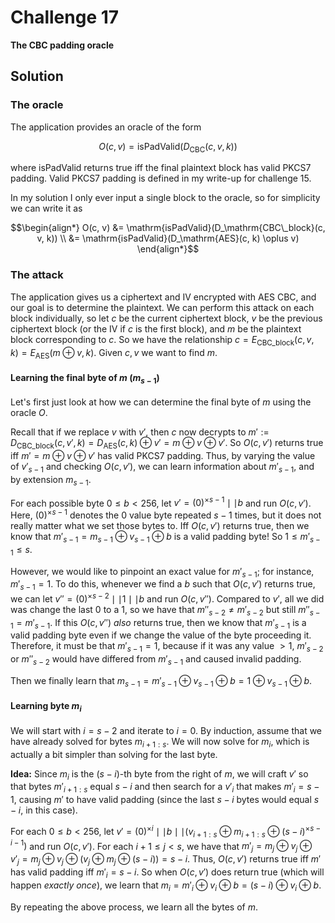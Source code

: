 # Challenge 17

**The CBC padding oracle**

## Solution

### The oracle

The application provides an oracle of the form

```math
O(c, v) = \mathrm{isPadValid}(D_\mathrm{CBC}(c, v, k))
```

where $\mathrm{isPadValid}$ returns true iff the final plaintext block has valid PKCS7 padding. Valid PKCS7 padding is defined in my write-up for challenge 15.

In my solution I only ever input a single block to the oracle,  so for simplicity we can write it as

```math
\begin{align*}
O(c, v) &= \mathrm{isPadValid}(D_\mathrm{CBC\_block}(c, v, k)) \\
&= \mathrm{isPadValid}(D_\mathrm{AES}(c, k) \oplus v)
\end{align*}
```

### The attack

The application gives us a ciphertext and IV encrypted with AES CBC, and our goal is to determine the plaintext. We can perform this attack on each block individually, so let $c$ be the current ciphertext block, $v$ be the previous ciphertext block (or the IV if $c$ is the first block), and $m$ be the plaintext block corresponding to $c$. So we have the relationship $c = E_\mathrm{CBC\_block}(c, v, k) = E_\mathrm{AES}(m \oplus v, k)$. Given $c,v$ we want to find $m$.

#### Learning the final byte of $m$ ($m_{s-1}$)

Let's first just look at how we can determine the final byte of $m$ using the oracle $O$.

Recall that if we replace $v$ with $v'$, then $c$ now decrypts to $m' := D_\mathrm{CBC\_block}(c, v', k) = D_\mathrm{AES}(c, k) \oplus v' = m \oplus v \oplus v'$. So $O(c, v')$ returns true iff $m' = m \oplus v \oplus v'$ has valid PKCS7 padding. Thus, by varying the value of $v'_{s-1}$ and checking $O(c, v')$, we can learn information about $m'_{s-1}$, and by extension $m_{s-1}$.

For each possible byte $0 \leq b < 256$, let $v' = (0)^{\times s-1} \mid\mid b$ and run $O(c,v')$. Here, $(0)^{\times s-1}$ denotes the 0 value byte repeated $s-1$ times, but it does not really matter what we set those bytes to. Iff $O(c,v')$ returns true, then we know that $m'_{s-1} = m_{s-1} \oplus v_{s-1} \oplus b$ is a valid padding byte! So $1 \leq m'_{s-1} \leq s$.

However, we would like to pinpoint an exact value for $m'_{s-1}$; for instance, $m'_{s-1}=1$. To do this, whenever we find a $b$ such that $O(c, v')$ returns true, we can let $v'' = (0)^{\times s-2} \mid\mid 1 \mid\mid b$ and run $O(c,v'')$. Compared to $v'$, all we did was change the last $0$ to a $1$, so we have that $m''_{s-2} \neq m'_{s-2}$ but still $m''_{s-1} = m'_{s-1}$. If this $O(c,v'')$ _also_ returns true, then we know that $m'_{s-1}$ is a valid padding byte even if we change the value of the byte proceeding it. Therefore, it must be that $m'_{s-1} = 1$, because if it was any value $>1$, $m'_{s-2}$ or $m''_{s-2}$ would have differed from $m'_{s-1}$ and caused invalid padding.

Then we finally learn that $m_{s-1} = m'_{s-1} \oplus v_{s-1} \oplus b = 1 \oplus v_{s-1} \oplus b$.

#### Learning byte $m_i$

We will start with $i = s-2$ and iterate to $i = 0$. By induction, assume that we have already solved for bytes $m_{i+1:s}$. We will now solve for $m_i$, which is actually a bit simpler than solving for the last byte.

**Idea:** Since $m_i$ is the $(s-i)$-th byte from the right of $m$, we will craft $v'$ so that bytes $m'_{i+1:s}$ equal $s-i$ and then search for a $v'_{i}$ that makes $m'_{i} = s-1$, causing $m'$ to have valid padding (since the last $s-i$ bytes would equal $s-i$, in this case).

For each $0 \leq b < 256$, let $v' = (0)^{\times i} \mid\mid b \mid\mid (v_{i+1:s} \oplus m_{i+1:s} \oplus (s-i)^{\times s-i-1})$ and run $O(c, v')$. For each $i+1 \leq j < s$, we have that $m'_j = m_j \oplus v_j \oplus v'_j = m_j \oplus v_j \oplus (v_j \oplus m_j \oplus (s-i)) = s-i$. Thus, $O(c, v')$ returns true iff $m'$ has valid padding iff $m'_i = s-i$. So when $O(c, v')$ does return true (which will happen _exactly once_), we learn that $m_i = m'_i \oplus v_i \oplus b = (s-i) \oplus v_i \oplus b$.

By repeating the above process, we learn all the bytes of $m$.


<!-- Likewise, if we only change byte $i$ of $v$ to $v'_i = v_i \oplus m_i \oplus b$, then $D_\mathrm{CBC\_block}(c, v', k)_i = b$.  -->

<!-- Recall from Challenge 15 "CBC bitflipping attacks" that if we set $v' = v \oplus m \oplus m'$, then $D_\mathrm{CBC\_block}(c, v', k) = m'$. Likewise, if we only change byte $i$ of $v$ to $v'_i = v_i \oplus m_i \oplus b$, then $D_\mathrm{CBC\_block}(c, v', k)_i = b$.  -->

<!-- Focusing on the last byte $i = s-1$, if we happen to chose a $b$ such that $D_\mathrm{CBC\_block}(c, v', k)_i = 1$ (the byte with _value_ 1) -->
